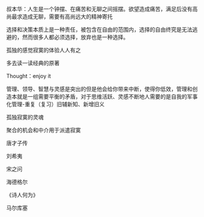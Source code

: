 叔本华：人生是一个钟摆、在痛苦和无聊之间摇摆。欲望造成痛苦，满足后没有高尚最求造成无聊，需要有高尚远大的精神寄托

选择和决策本质上是一种责任，被包含在自由的范围内，选择的自由终究是无法逃避的，然而很多人都必须选择，放弃也是一种选择。

孤独的感觉寂寞的体验人人有之

多去读一读经典的原著

Thought：enjoy it

管理、领导、智慧与灵感是突出的但是他会给你带来中断，使得你低效，管理和创造本就是一组需要平衡的矛盾，对于思维活跃、灵感不断地人需要的是自我的军事化管理-重复（复习）旧辅新知、新增旧义

孤独寂寞的灵魂

聚合的机会和中介用于派遣寂寞

唐才子传

刘希夷

宋之问

海德格尔

《诗人何为》

马尔库塞

 

 
